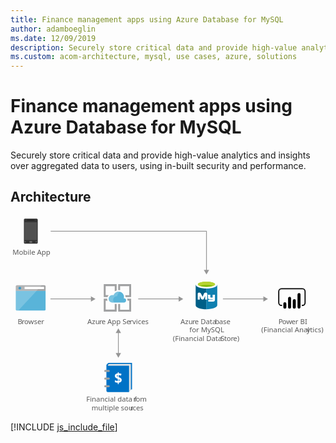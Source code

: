 ```yaml
---
title: Finance management apps using Azure Database for MySQL
author: adamboeglin
ms.date: 12/09/2019
description: Securely store critical data and provide high-value analytics and insights over aggregated data to users, using in-built security and performance.
ms.custom: acom-architecture, mysql, use cases, azure, solutions
---
```

# Finance management apps using Azure Database for MySQL

Securely store critical data and provide high-value analytics and insights over aggregated data to users, using in-built security and performance. 


## Architecture

<svg class="architecture-diagram" aria-labelledby="finance-management-apps-using-azure-database-for-mysql" height="388.214" viewbox="0 0 621 388.214" width="621" xmlns="http://www.w3.org/2000/svg"><title id="finance-management-apps-using-azure-database-for-mysql">Finance management apps using Azure Database for MySQL</title><desc>Securely store critical data and provide high-value analytics and insights over aggregated data to users, using in-built security and performance.</desc><polyline fill="none" points="386.349 107.679 386.349 30.162 79.169 30.162" stroke="#969696" stroke-miterlimit="10" stroke-width="1.5"></polyline><polygon fill="#969696" points="391.585 106.147 386.349 115.214 381.114 106.147 391.585 106.147"></polygon><text fill="#5b5b5b" font-family="SegoeUI, Segoe UI" font-size="14" style="isolation: isolate" transform="translate(3.851 76.428)">Mobile App</text><text fill="#5b5b5b" font-family="SegoeUI, Segoe UI" font-size="14" style="isolation: isolate" transform="translate(149.406 366.413)">Financial data f</text><text fill="#5b5b5b" font-family="SegoeUI, Segoe UI" font-size="14" letter-spacing="-0.013em" style="isolation: isolate" transform="translate(242.259 366.413)">r</text><text fill="#5b5b5b" font-family="SegoeUI, Segoe UI" font-size="14" style="isolation: isolate" transform="translate(246.941 366.413)">om </text><text fill="#5b5b5b" font-family="SegoeUI, Segoe UI" font-size="14" style="isolation: isolate" transform="translate(159.841 383.213)">multiple sou</text><text fill="#5b5b5b" font-family="SegoeUI, Segoe UI" font-size="14" letter-spacing="-0.013em" style="isolation: isolate" transform="translate(236.192 383.213)">r</text><text fill="#5b5b5b" font-family="SegoeUI, Segoe UI" font-size="14" style="isolation: isolate" transform="translate(240.874 383.213)">ces</text><text fill="#5b5b5b" font-family="SegoeUI, Segoe UI" font-size="14" style="isolation: isolate" transform="translate(151.611 212.696)">Azu</text><text fill="#5b5b5b" font-family="SegoeUI, Segoe UI" font-size="14" letter-spacing="-0.013em" style="isolation: isolate" transform="translate(174.894 212.696)">r</text><text fill="#5b5b5b" font-family="SegoeUI, Segoe UI" font-size="14" style="isolation: isolate" transform="translate(179.577 212.696)">e App Se</text><text fill="#5b5b5b" font-family="SegoeUI, Segoe UI" font-size="14" letter-spacing="0.04em" style="isolation: isolate" transform="translate(234.818 212.696)">r</text><text fill="#5b5b5b" font-family="SegoeUI, Segoe UI" font-size="14" style="isolation: isolate" transform="translate(240.246 212.696)">vices</text><text fill="#5b5b5b" font-family="SegoeUI, Segoe UI" font-size="14" style="isolation: isolate" transform="translate(14.262 212.696)">B</text><text fill="#5b5b5b" font-family="SegoeUI, Segoe UI" font-size="14" letter-spacing="-0.013em" style="isolation: isolate" transform="translate(22.287 212.696)">r</text><text fill="#5b5b5b" font-family="SegoeUI, Segoe UI" font-size="14" style="isolation: isolate" transform="translate(26.97 212.696)">owser</text><line fill="none" stroke="#969696" stroke-miterlimit="10" stroke-width="1.5" x1="160.007" x2="78.741" y1="163.441" y2="163.441"></line><polygon fill="#969696" points="158.474 158.205 167.542 163.441 158.474 168.676 158.474 158.205"></polygon><line fill="none" stroke="#969696" stroke-miterlimit="10" stroke-width="1.5" x1="333.007" x2="251.741" y1="163.441" y2="163.441"></line><polygon fill="#969696" points="331.474 158.205 340.542 163.441 331.474 168.676 331.474 158.205"></polygon><line fill="none" stroke="#969696" stroke-miterlimit="10" stroke-width="1.5" x1="500.007" x2="418.741" y1="163.441" y2="163.441"></line><polygon fill="#969696" points="498.474 158.205 507.542 163.441 498.474 168.676 498.474 158.205"></polygon><text fill="#5b5b5b" font-family="SegoeUI, Segoe UI" font-size="14" letter-spacing="-0.037em" style="isolation: isolate" transform="translate(528.214 212.696)">P</text><text fill="#5b5b5b" font-family="SegoeUI, Segoe UI" font-size="14" style="isolation: isolate" transform="translate(535.535 212.696)">o</text><text fill="#5b5b5b" font-family="SegoeUI, Segoe UI" font-size="14" letter-spacing="-0.005em" style="isolation: isolate" transform="translate(543.737 212.696)">w</text><text fill="#5b5b5b" font-family="SegoeUI, Segoe UI" font-size="14" style="isolation: isolate" transform="translate(553.786 212.696)">er BI</text><text fill="#5b5b5b" font-family="SegoeUI, Segoe UI" font-size="14" style="isolation: isolate" transform="translate(494.549 229.496)">(Financial Anal</text><text fill="#5b5b5b" font-family="SegoeUI, Segoe UI" font-size="14" letter-spacing="0.003em" style="isolation: isolate" transform="translate(583.642 229.496)">y</text><text fill="#5b5b5b" font-family="SegoeUI, Segoe UI" font-size="14" style="isolation: isolate" transform="translate(590.458 229.496)">tics)</text><path d="M575.466,177.3h-1.09v-2.18h1.09a4.2,4.2,0,0,0,4.2-4.195V148.658a4.2,4.2,0,0,0-4.2-4.2h-41.3a4.2,4.2,0,0,0-4.2,4.2v22.269a4.2,4.2,0,0,0,4.2,4.195h1.09v2.18h-1.09a6.382,6.382,0,0,1-6.374-6.375V148.658a6.382,6.382,0,0,1,6.375-6.375h41.3a6.382,6.382,0,0,1,6.375,6.375v22.269a6.382,6.382,0,0,1-6.375,6.375"></path><path d="M540.861,170h0a2.958,2.958,0,0,1,2.958,2.958h0v6.821a2.958,2.958,0,0,1-2.958,2.958h0a2.958,2.958,0,0,1-2.959-2.957h0V172.96A2.958,2.958,0,0,1,540.86,170h0Z"></path><path d="M550.165,182.74a2.959,2.959,0,0,1-2.959-2.958v-17.51a2.959,2.959,0,1,1,5.917-.109q0,.055,0,.109v17.509a2.959,2.959,0,0,1-2.958,2.959"></path><path d="M568.772,182.653a2.959,2.959,0,0,1-2.959-2.958V154.9a2.959,2.959,0,0,1,5.917-.109q0,.055,0,.109h0v24.8a2.959,2.959,0,0,1-2.958,2.959"></path><path d="M559.469,182.74a2.959,2.959,0,0,1-2.957-2.959V166.774a2.959,2.959,0,1,1,5.917-.109q0,.055,0,.109v13.007a2.959,2.959,0,0,1-2.958,2.959"></path><path d="M53.691,52.585a2.224,2.224,0,0,1-2.27,2.018H28.464a2.17,2.17,0,0,1-2.018-2.018V7.178A2.17,2.17,0,0,1,28.464,5.16H51.42a2.224,2.224,0,0,1,2.27,2.018Z" fill="#333"></path><polygon fill="#505050" points="52.177 47.54 27.708 47.54 27.708 12.223 52.177 12.223 52.177 47.54 52.177 47.54"></polygon><path d="M47.384,8.439a.247.247,0,0,1-.242.252H32.753a.247.247,0,0,1-.252-.242v-.01h0c0-.252,0-.5.252-.5H47.128c.252,0,.252.252.252.5Z"></path><path d="M30.483,51.072a.669.669,0,0,1-.757.757H28.465a.669.669,0,0,1-.757-.757h0a.805.805,0,0,1,.757-.757h1.263a.805.805,0,0,1,.757.757Z" fill="#737373"></path><path d="M52.177,51.072a.805.805,0,0,1-.757.757H50.159a.669.669,0,0,1-.757-.757h0a.805.805,0,0,1,.757-.757H51.42A1.137,1.137,0,0,1,52.177,51.072Z" fill="#737373"></path><path d="M42.844,51.072a1.338,1.338,0,0,1-1.514,1.514H38.555a1.454,1.454,0,0,1-1.514-1.391q0-.061,0-.123h0a1.628,1.628,0,0,1,1.514-1.514h2.773a1.454,1.454,0,0,1,1.514,1.391q0,.061,0,.123Z" fill="#737373"></path><path d="M10.467,184.064a2.354,2.354,0,0,0,2.345,2.347H66.8a2.354,2.354,0,0,0,2.347-2.347V147.326H10.467Z" fill="#59b4d9"></path><path d="M66.8,136.411H12.812a2.354,2.354,0,0,0-2.347,2.347v8.92H69.152v-8.92a2.354,2.354,0,0,0-2.347-2.347" fill="#a0a1a2"></path><path d="M12.812,136.411a2.354,2.354,0,0,0-2.347,2.347v45.306a2.354,2.354,0,0,0,2.347,2.347h2.582l46.246-50Z" fill="#fff" opacity="0.2" style="isolation: isolate"></path><rect fill="#fff" height="4.514" width="38.371" x="27.771" y="139.592"></rect><circle cx="18.367" cy="142.225" fill="#3999c6" r="2.633"></circle><path d="M205.517,184.631H187.589v-17.82h3.672a9.512,9.512,0,0,1-.649-3.564v-.216h-6.8v25.38H209.3v-15.12h-3.78Z" fill="#a0a1a2"></path><path d="M230.789,166.811h3.24v17.928H216.1V173.4h-3.78v15.012h25.491v-25.38H229.82a7.609,7.609,0,0,1,.972,3.564Z" fill="#a0a1a2"></path><path d="M187.589,156.011v-17.82h17.928v10.368a10.021,10.021,0,0,1,3.78-1.728v-12.42H183.812v25.38h7.344a10.249,10.249,0,0,1,2.376-3.672l-5.94-.108Z" fill="#a0a1a2"></path><path d="M216.1,146.4v-8.208h17.928v17.928h-7.884a13.1,13.1,0,0,1,.54,3.672v.108h11.127V134.411H212.321v11.772c.324,0,.54-.108.864-.108A26.751,26.751,0,0,1,216.1,146.4Z" fill="#a0a1a2"></path><path d="M227.873,166.487a3.987,3.987,0,0,0-3.974-4h-.566a11.739,11.739,0,0,0,.432-2.808,10.628,10.628,0,0,0-20.736-3.348,8.425,8.425,0,0,0-2.376-.432,7.345,7.345,0,0,0,0,14.688H224.2a4.107,4.107,0,0,0,3.672-4.1" fill="#59b4d9"></path><path d="M204.545,170.591a7.341,7.341,0,0,1,3.567-12.312,5.967,5.967,0,0,1,2.376-.108,10.713,10.713,0,0,1,5.94-8.64,10.181,10.181,0,0,0-3.24-.54,10.57,10.57,0,0,0-10.044,7.344,8.425,8.425,0,0,0-2.376-.432,7.345,7.345,0,0,0,0,14.688h3.777Z" fill="#fff" opacity="0.2" style="isolation: isolate"></path><text fill="#5b5b5b" font-family="SegoeUI, Segoe UI" font-size="14" style="isolation: isolate" transform="translate(335.244 212.696)">Azu</text><text fill="#5b5b5b" font-family="SegoeUI, Segoe UI" font-size="14" letter-spacing="-0.013em" style="isolation: isolate" transform="translate(358.527 212.696)">r</text><text fill="#5b5b5b" font-family="SegoeUI, Segoe UI" font-size="14" style="isolation: isolate" transform="translate(363.21 212.696)">e Data</text><text fill="#5b5b5b" font-family="SegoeUI, Segoe UI" font-size="14" letter-spacing="-0.013em" style="isolation: isolate" transform="translate(403.173 212.696)">b</text><text fill="#5b5b5b" font-family="SegoeUI, Segoe UI" font-size="14" style="isolation: isolate" transform="translate(411.219 212.696)">ase </text><text fill="#5b5b5b" font-family="SegoeUI, Segoe UI" font-size="14" style="isolation: isolate" transform="translate(352.734 229.496)">for MySQL</text><text fill="#5b5b5b" font-family="SegoeUI, Segoe UI" font-size="14" style="isolation: isolate" transform="translate(320.181 246.296)">(Financial Data </text><text fill="#5b5b5b" font-family="SegoeUI, Segoe UI" font-size="14" letter-spacing="-0.032em" style="isolation: isolate" transform="translate(414.449 246.296)">S</text><text fill="#5b5b5b" font-family="SegoeUI, Segoe UI" font-size="14" letter-spacing="-0.008em" style="isolation: isolate" transform="translate(421.435 246.296)">t</text><text fill="#5b5b5b" font-family="SegoeUI, Segoe UI" font-size="14" style="isolation: isolate" transform="translate(426.07 246.296)">o</text><text fill="#5b5b5b" font-family="SegoeUI, Segoe UI" font-size="14" letter-spacing="-0.013em" style="isolation: isolate" transform="translate(434.273 246.296)">r</text><text fill="#5b5b5b" font-family="SegoeUI, Segoe UI" font-size="14" style="isolation: isolate" transform="translate(438.955 246.296)">e)</text><path d="M365.058,135.135v40.992c0,4.315,9.537,7.724,21.236,7.724V135.135Z" fill="#005f87"></path><path d="M386.066,183.846h.339c11.811,0,21.2-3.5,21.2-7.815v-41.02l-21.535.127Z" fill="#0f80b0"></path><path d="M407.641,135.135c0,4.2-9.537,7.724-21.236,7.724s-21.347-3.525-21.347-7.724,9.536-7.724,21.236-7.724,21.347,3.545,21.347,7.724" fill="#fff"></path><path d="M403.326,134.679c0,2.841-7.6,5.11-16.921,5.11s-17.032-2.249-17.032-5.11,7.6-5.11,16.921-5.11,17.032,2.269,17.032,5.11" fill="#7fb900"></path><path d="M399.689,137.743c2.269-.907,3.545-1.93,3.545-3.064-.02-2.841-7.592-5.242-16.906-5.242s-16.956,2.4-16.956,5.242c0,1.134,1.362,2.269,3.545,3.064,3.044-1.246,7.962-1.722,13.411-1.722s10.3.587,13.366,1.722" fill="#b7d332"></path><path d="M403.042,164.411a4.281,4.281,0,0,1-4.016,4.531l-.036,0h-9.116V165.4h8.1c.506-.041.927-1.469.927-1.469l-.927.456h-5.062c-2.026,0-3.545-1.19-3.545-3.039v-5.571l-1.519-.506v9.623H383.8v-7.355l-2.32,5.13c-.587,1.362-1.2,2.223-2.745,2.223a3.626,3.626,0,0,1-3.414-2.223l-2.158-5.374v7.6h-4.047V153.625c0-1.307.253-2.107,1.448-2.482a5.931,5.931,0,0,1,1.722-.294,3.191,3.191,0,0,1,3.094,1.98l3.358,6.488,2.7-6.488a3.2,3.2,0,0,1,3.089-1.98,6.432,6.432,0,0,1,1.7.273,2.382,2.382,0,0,1,1.621,2.623v1.4c0,.066-.066.116,0,.116h6.078v5.07a1.519,1.519,0,0,0,1.013.506h3.545v-5.571h4.558Z" fill="#fff"></path><path d="M237.261,341.867h2.351V289.411H193.621c-1.469.147-4.555,3.82-4.555,4.261v50.693a2.79,2.79,0,0,0,2.788,2.792h41.881v-.882Z" fill="#0072c6"></path><path d="M195.678,291.762a3.487,3.487,0,0,0-2.939,1.175c-2.5,2.2.588,2.2,1.763,2.2h39.232v51.134l3.526-4.555V291.762Z" fill="#e5e5e5"></path><path d="M195.678,320.562a2.009,2.009,0,0,1-1.96,2.057h-6.856a2.009,2.009,0,0,1-2.057-1.96q0-.049,0-.1h0a2.009,2.009,0,0,1,1.96-2.057h6.856a1.928,1.928,0,0,1,2.057,2.057Z" fill="#a0a1a2"></path><path d="M195.678,305.427a2.009,2.009,0,0,1-1.96,2.057h-6.856a2.009,2.009,0,0,1-2.057-1.96q0-.049,0-.1h0a2.009,2.009,0,0,1,1.96-2.057h6.856A2.1,2.1,0,0,1,195.678,305.427Z" fill="#a0a1a2"></path><path d="M195.678,335.549a2.009,2.009,0,0,1-1.96,2.057h-6.856a2.009,2.009,0,0,1-2.057-1.96q0-.049,0-.1h0a2.009,2.009,0,0,1,1.96-2.057h6.856a2.009,2.009,0,0,1,2.057,1.96Q195.679,335.5,195.678,335.549Z" fill="#a0a1a2"></path><text fill="#fff" font-family="SegoeUI-Bold, Segoe UI" font-size="27.535" font-weight="700" style="isolation: isolate" transform="translate(204.682 329.874)">$</text><line fill="none" stroke="#969696" stroke-miterlimit="10" stroke-width="1.5" x1="212.633" x2="212.633" y1="271.806" y2="229.076"></line><polygon fill="#969696" points="217.868 270.274 212.633 279.341 207.397 270.274 217.868 270.274"></polygon><polygon fill="#969696" points="217.868 230.608 212.633 221.541 207.397 230.608 217.868 230.608"></polygon></svg>

[!INCLUDE [js_include_file](../_js/index.md)]
